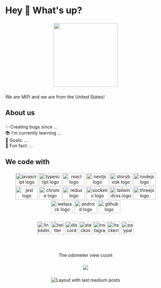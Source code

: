 <h1 align="left">Hey 👋 What's up?</h1>

###

<div align="center">
  <img height="200" src="https://user-images.githubusercontent.com/39228141/215676897-f60141b5-e6ab-4243-9f43-8d4e8d4cbcd5.png"  />
</div>

###

<p align="left">We are MiPi and we are from the United States!</p>

###

<h2 align="left">About us</h2>

###

<p align="left">✨ Creating bugs since ...<br>📚 I'm currently learning ...<br>🎯 Goals: ...<br>🎲 Fun fact: ...</p>

###

<h2 align="left">We code with</h2>

###

<div align="center">
  <img src="https://cdn.jsdelivr.net/gh/devicons/devicon/icons/javascript/javascript-original.svg" height="40" width="70" alt="javascript logo"  />
  <img src="https://cdn.jsdelivr.net/gh/devicons/devicon/icons/typescript/typescript-original.svg" height="40" width="70" alt="typescript logo"  />
  <img src="https://cdn.jsdelivr.net/gh/devicons/devicon/icons/react/react-original.svg" height="40" width="70" alt="react logo"  />
  <img src="https://cdn.jsdelivr.net/gh/devicons/devicon/icons/nextjs/nextjs-original.svg" height="40" width="70" alt="nextjs logo"  />
  <img src="https://cdn.jsdelivr.net/gh/devicons/devicon/icons/storybook/storybook-original.svg" height="40" width="70" alt="storybook logo"  />
  <img src="https://cdn.jsdelivr.net/gh/devicons/devicon/icons/nodejs/nodejs-original.svg" height="40" width="70" alt="nodejs logo"  />
  <img src="https://cdn.jsdelivr.net/gh/devicons/devicon/icons/jest/jest-plain.svg" height="40" width="70" alt="jest logo"  />
  <img src="https://cdn.jsdelivr.net/gh/devicons/devicon/icons/chrome/chrome-original.svg" height="40" width="70" alt="chrome logo"  />
  <img src="https://cdn.jsdelivr.net/gh/devicons/devicon/icons/redux/redux-original.svg" height="40" width="70" alt="redux logo"  />
  <img src="https://cdn.jsdelivr.net/gh/devicons/devicon/icons/socketio/socketio-original.svg" height="40" width="70" alt="socketio logo"  />
  <img src="https://cdn.jsdelivr.net/gh/devicons/devicon/icons/tailwindcss/tailwindcss-original-wordmark.svg" height="40" width="70" alt="tailwindcss logo"  />
  <img src="https://cdn.jsdelivr.net/gh/devicons/devicon/icons/threejs/threejs-original.svg" height="40" width="70" alt="threejs logo"  />
  <img src="https://cdn.jsdelivr.net/gh/devicons/devicon/icons/webpack/webpack-original.svg" height="40" width="70" alt="webpack logo"  />
  <img src="https://cdn.jsdelivr.net/gh/devicons/devicon/icons/android/android-original.svg" height="40" width="70" alt="android logo"  />
  <img src="https://cdn.jsdelivr.net/gh/devicons/devicon/icons/github/github-original.svg" height="40" width="70" alt="github logo"  />
</div>

###

<div align="left">
</div>

###

<div align="center">
  <img src="https://img.shields.io/static/v1?message=LinkedIn&logo=linkedin&label=&color=0077B5&logoColor=white&labelColor=&style=for-the-badge" height="40" alt="linkedin logo"  />
  <img src="https://img.shields.io/static/v1?message=Twitter&logo=twitter&label=&color=1DA1F2&logoColor=white&labelColor=&style=for-the-badge" height="40" alt="twitter logo"  />
  <img src="https://img.shields.io/static/v1?message=Discord&logo=discord&label=&color=7289DA&logoColor=white&labelColor=&style=for-the-badge" height="40" alt="discord logo"  />
  <img src="https://img.shields.io/static/v1?message=Stackoverflow&logo=stackoverflow&label=&color=FE7A16&logoColor=white&labelColor=&style=for-the-badge" height="40" alt="stackoverflow logo"  />
  <img src="https://img.shields.io/static/v1?message=Instagram&logo=instagram&label=&color=E4405F&logoColor=white&labelColor=&style=for-the-badge" height="40" alt="instagram logo"  />
  <img src="https://img.shields.io/static/v1?message=HackerRank&logo=hackerrank&label=&color=2EC866&logoColor=white&labelColor=&style=for-the-badge" height="40" alt="hackerrank logo"  />
  <img src="https://img.shields.io/static/v1?message=PayPal&logo=paypal&label=&color=00457C&logoColor=white&labelColor=&style=for-the-badge" height="40" alt="paypal logo"  />
</div>

###

<br clear="both">

<p align="center">The odometer view count</p>

###

<div align="center">
  <img src="https://profile-counter.glitch.me/M-i-P-i/count.svg?"  />
</div>

###

<div align="center">
  <img src="https://github-read-medium-git-main.pahlevikun.vercel.app/latest?limit=4" alt="Layout with last medium posts"  />
</div>

###
